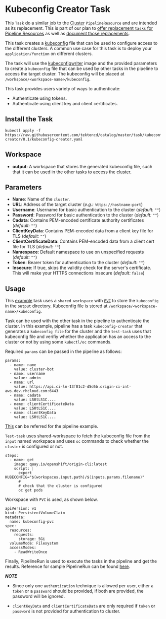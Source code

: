 # Kubeconfig Creator Task

This `Task` do a similar job to the [Cluster](https://github.com/tektoncd/pipeline/blob/master/docs/resources.md#cluster-resource) 
`PipelineResource` and
are intended as its replacement. This is part of our plan to [offer replacement
`tasks` for Pipeline Resources](https://github.com/tektoncd/catalog/issues/95)
as well as
[document those replacements](https://github.com/tektoncd/pipeline/issues/1369).

This task creates a [kubeconfig](https://kubernetes.io/docs/tasks/access-application-cluster/configure-access-multiple-clusters/)
file that can be used to configure access to the different clusters.
A common use case for this task is to deploy your `application/function` on different clusters.

The task will use the [kubeconfigwriter](https://github.com/tektoncd/pipeline/blob/master/cmd/kubeconfigwriter/main.go) 
image and the provided parameters to create a `kubeconfig` file that can be used by other tasks
in the pipeline to access the target cluster. The kubeconfig will be placed at 
`/workspace/<workspace-name>/kubeconfig`.

This task provides users variety of ways to authenticate:
- Authenticate using tokens.
- Authenticate using client key and client certificates.

## Install the Task

```
kubectl apply -f https://raw.githubusercontent.com/tektoncd/catalog/master/task/kubeconfig-creator/0.1/kubeconfig-creator.yaml
```

## Workspace

* **output**: A workspace that stores the generated kubeconfig file, such that it can be used in the other tasks to access the cluster.


## Parameters

* **Name**: Name of the `cluster`.
* **URL**: Address of the target cluster (_e.g.:_ 
  `https://hostname:port`)
* **Username**: Username for basic authentication to the cluster
(_default:_ `""`)
* **Password**: Password for basic authentication to the cluster
(_default:_ `""`)
* **Cadata**: Contains PEM-encoded certificate authority certificates
(_default:_ `""`)
* **ClientKeyData**: Contains PEM-encoded data from a client key file for TLS
(_default:_ `""`)
* **ClientCertificateData**: Contains PEM-encoded data from a client cert file for TLS 
(_default:_ `""`)
* **Namespace**: Default namespace to use on unspecified requests
(_default:_ `""`)
* **Token**: Bearer token for authentication to the cluster
(_default:_ `""`)
* **Insecure**:  If true, skips the validity check for the server's certificate. 
This will make your HTTPS connections insecure
(_default:_ `false`)


## Usage

This [example](../kubeconfig-creator/example) task uses a 
`shared workspace` with [`PVC`](https://kubernetes.io/docs/concepts/storage/persistent-volumes) 
to store the `kubeconfig` in the `output` directory. 
Kubeconfig file is stored at `/workspace/<workspace-name>/kubeconfig`.

Task can be used with the other task in the pipeline to authenticate the cluster.
In this example, pipeline has a task `kubeconfig-creator` that generates a 
`kubeconfig file` for the cluster and the `test-task` uses that kubeconfig file and verifiy whether the
application has an access to the cluster or not by using some `kubectl/oc` commands.

Required `params` can be passed in the pipeline as follows:

```
params:
  - name: name
    value: cluster-bot
  - name: username
    value: admin
  - name: url
    value: https://api.ci-ln-13f81c2-d5d6b.origin-ci-int-aws.dev.rhcloud.com:6443
  - name: cadata
    value: LS0tLS1C....
  - name: clientCertificateData
    value: LS0tLS1C....
  - name: clientKeyData
    value: LS0tLS1C....
```
[This](../kubeconfig-creator/example/pipeline.yaml) can be referred for the pipeline example.


`Test-task` uses shared-workspace to fetch the kubeconfig file from the
`input` named workspace and uses `oc` commands to check whether
 the `cluster` is configured or not.

```
steps:
  - name: get
    image: quay.io/openshift/origin-cli:latest
    script: |
      export KUBECONFIG="$(workspaces.input.path)/$(inputs.params.filename)"
      #
      # check that the cluster is configured
      oc get pods
```

Workspace with `PVC` is used, as shown below.
```
apiVersion: v1
kind: PersistentVolumeClaim
metadata:
  name: kubeconfig-pvc
spec:
  resources:
    requests:
      storage: 5Gi
  volumeMode: Filesystem
  accessModes:
    - ReadWriteOnce
   ```

 Finally, PipelineRun is used to execute the tasks in the pipeline and get the results.
 Reference for sample PipelineRun can be found [here](../kubeconfig-creator/example/pipelinerun.yaml).
 
***NOTE***

- Since only one `authentication` technique is allowed per user, either a `token` or a `password` should be provided, if both are provided, the password will be ignored.

- `clientKeyData` and `clientCertificateData` are only required if `token` or `password` is not provided for authentication to cluster.
